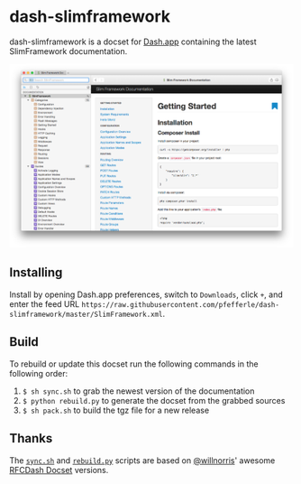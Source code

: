 # dash-slimframework

dash-slimframework is a docset for [Dash.app][] containing the latest SlimFramework documentation.

![](screenshot.png)

## Installing

Install by opening Dash.app preferences, switch to `Downloads`, click `+`, and enter the feed URL
`https://raw.githubusercontent.com/pfefferle/dash-slimframework/master/SlimFramework.xml`.

## Build

To rebuild or update this docset run the following commands in the following order:

1. `$ sh sync.sh` to grab the newest version of the documentation
1. `$ python rebuild.py` to generate the docset from the grabbed sources
1. `$ sh pack.sh` to build the tgz file for a new release

## Thanks

The [`sync.sh`][] and [`rebuild.py`][] scripts are based on [@willnorris][]' awesome [RFCDash Docset][] versions.

[Dash.app]: http://kapeli.com/dash
[open an issue]: https://github.com/pfefferle/dash-slimframework/issues
[`pack.sh`]: https://github.com/pfefferle/dash-slimframework/blob/master/pack.sh
[`sync.sh`]: https://github.com/pfefferle/dash-slimframework/blob/master/sync.sh
[`rebuild.py`]: https://github.com/pfefferle/dash-slimframework/blob/master/rebuild.py
[@willnorris]: https://willnorris.com
[RFCDash Docset]: https://github.com/willnorris/rfcdash
